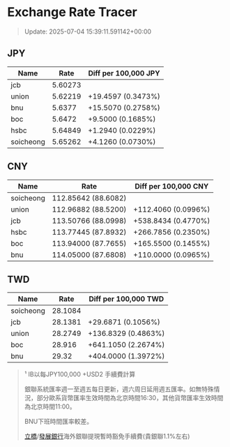 # Exchange Rate Tracer

> Update: 2025-07-04 15:39:11.591142+00:00

## JPY

| Name      |    Rate | Diff per 100,000 JPY   |
|-----------|---------|------------------------|
| jcb       | 5.60273 |                        |
| union     | 5.62219 | +19.4597 (0.3473%)     |
| bnu       | 5.6377  | +15.5070 (0.2758%)     |
| boc       | 5.6472  | +9.5000 (0.1685%)      |
| hsbc      | 5.64849 | +1.2940 (0.0229%)      |
| soicheong | 5.65262 | +4.1260 (0.0730%)      |

## CNY

| Name      | Rate                | Diff per 100,000 CNY   |
|-----------|---------------------|------------------------|
| soicheong | 112.85642	(88.6082) |                        |
| union     | 112.96882	(88.5200) | +112.4060 (0.0996%)    |
| jcb       | 113.50766	(88.0998) | +538.8434 (0.4770%)    |
| hsbc      | 113.77445	(87.8932) | +266.7856 (0.2350%)    |
| boc       | 113.94000	(87.7655) | +165.5500 (0.1455%)    |
| bnu       | 114.05000	(87.6808) | +110.0000 (0.0965%)    |

## TWD

| Name      |    Rate | Diff per 100,000 TWD   |
|-----------|---------|------------------------|
| soicheong | 28.1084 |                        |
| jcb       | 28.1381 | +29.6871 (0.1056%)     |
| union     | 28.2749 | +136.8329 (0.4863%)    |
| boc       | 28.916  | +641.1050 (2.2674%)    |
| bnu       | 29.32   | +404.0000 (1.3972%)    |


> ¹ IB以每JPY100,000 +USD2 手續費計算
>
> 銀聯系統匯率週一至週五每日更新，週六周日延用週五匯率。如無特殊情況，部分歐系貨幣匯率生效時間為北京時間16:30，其他貨幣匯率生效時間為北京時間11:00。
>
> BNU下班時間匯率較差。
>
> [立橋](https://www.wlbank.com.mo/uploads/ueditor/file/20181211/1544536513900230.pdf)/[發展銀行](https://www.mdb.com.mo/Service_Charges_20230728.pdf)海外銀聯提現暫時豁免手續費(貴銀聯1.1%左右)

